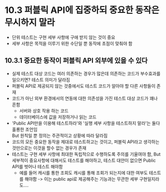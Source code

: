 # 10.3 퍼블릭 API에 집중하되 중요한 동작은 무시하지 말라
- 단위 테스트는 구현 세부 사항에 구애 받지 않는 것이 중요
- 세부 사항은 목적을 이루기 위한 수단일 뿐 동작에 초점이 맞춰야 함

## 10.3.1 중요한 동작이 퍼블릭 API 외부에 있을 수 있다
- 실제 테스트 대상 코드는 여러 의존하는 경우가 많은데 의존하는 코드가 부수효과를 일으키면? 테스트 의미가 달라짐
- 퍼블릭 API로 제공되지 않는 것중에서도 테스트 코드가 알아야 할 다른 사항들이 존재
- 코드가 아닌 외부 환경에서의 연동에 대한 의존성을 가진 테스트 대상 코드가 꽤나 흔함
  - 서버와 상호 작용 하는 코드
  - 데이터베이스에 값을 저장하거나 읽는 코드
- 'Public API만을 이용해 테스트하라'와 '실행 세부 사항을 테스트하지 말라'는 둘다 훌룡한 조언임\
But 원칙일 뿐 정의는 주관적이고 상황에 따라 달라짐
- 코드의 모든 중요한 동작을 제대로 테스트하고는 것이고, 퍼블릭 API라고 생각하는 것만으로는 이것을 할수 없는 경우가 존재
- 테스트는 구현 세부 사항에 최대한 독립적으로 수행하도록 주의를 기울여야 함, But 세부적이 중요사항에 대해서도 테스트를 해야하고, 테스트 대안이 없으면 Public API를 벗어나 테스트 해야함
  - 예를 들어 캐시를 통한 조회도 캐시를 통해 조회가 되는지에 대한 여부도 테스트를 해야함 -> 이는 public api로 제공해주는 기능과는 무관한 세부 구현일지라도....
